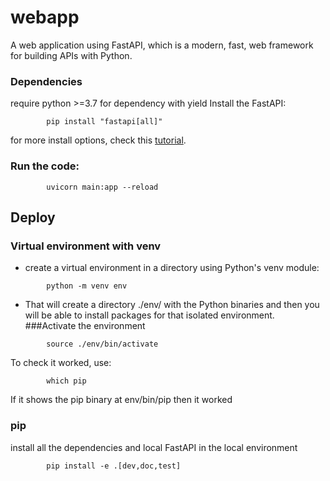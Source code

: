 # webapp

A web application using FastAPI, which is a modern, fast, web framework for building APIs with Python.

###  Dependencies
require python >=3.7 for dependency with yield
Install the FastAPI:
```
        pip install "fastapi[all]"
```
for more install options, check this <a href="https://fastapi.tiangolo.com/tutorial/" class="internal-link" target="_blank">tutorial</a>.

### Run the code:
```
        uvicorn main:app --reload
```

## Deploy
### Virtual environment with venv
* create a virtual environment in a directory using Python's venv module:
```
        python -m venv env
```
* That will create a directory ./env/ with the Python binaries and then you will be able to install packages for that isolated environment.
###Activate the environment
```
        source ./env/bin/activate
```
To check it worked, use:
```
        which pip
```
If it shows the pip binary at env/bin/pip then it worked

### pip
install all the dependencies and local FastAPI in the local environment
```
        pip install -e .[dev,doc,test]
```
